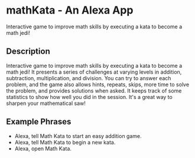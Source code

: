 # mathKata - An Alexa App
Interactive game to improve math skills by executing a kata to become a math jedi!

## Description
Interactive game to improve math skills by executing a kata to become a math jedi! It presents a series of challenges
at varying levels in addition, subtraction, multiplication, and division. You can try to answer each problem, and the
game also allows hints, repeats, skips, more time to solve the problem, and provides solutions when asked. It keeps
track of some statistics to show how well you did in the session. It's a great way to sharpen your mathematical saw!

## Example Phrases
- Alexa, tell Math Kata to start an easy addition game.
- Alexa, tell Math Kata to begin a new kata.
- Alexa, open Math Kata.
